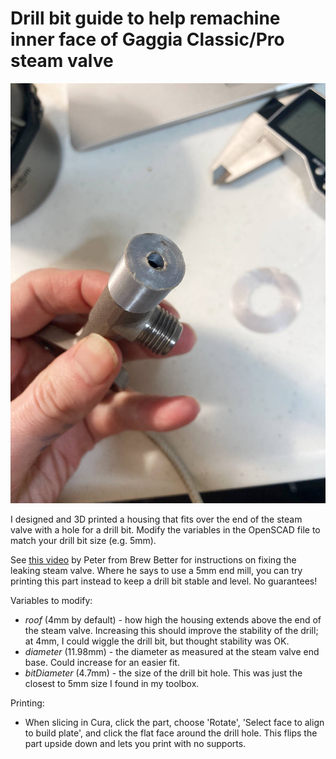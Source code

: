 # Drill bit guide to help remachine inner face of Gaggia Classic/Pro steam valve
![Picture of 3d printed drill bit guide seated over the end of the Gaggia Classic steam valve](drill-guide-housing.jpg)

I designed and 3D printed a housing that fits over the end of the steam valve with a hole for a drill bit. Modify the variables in the OpenSCAD file to match your drill bit size (e.g. 5mm).

See [this video](https://www.youtube.com/watch?v=df1XOGSmStI) by Peter from Brew Better for instructions on fixing the leaking steam valve. Where he says to use a 5mm end mill, you can try printing this part instead to keep a drill bit stable and level. No guarantees!

Variables to modify:
* *roof* (4mm by default) - how high the housing extends above the end of the steam valve. Increasing this should improve the stability of the drill; at 4mm, I could wiggle the drill bit, but thought stability was OK.
* *diameter* (11.98mm) - the diameter as measured at the steam valve end base. Could increase for an easier fit.
* *bitDiameter* (4.7mm) - the size of the drill bit hole. This was just the closest to 5mm size I found in my toolbox.

Printing:
+ When slicing in Cura, click the part, choose 'Rotate', 'Select face to align to build plate', and click the flat face around the drill hole. This flips the part upside down and lets you print with no supports.

